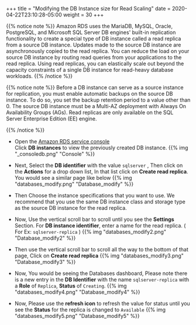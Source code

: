 +++
title = "Modifying the DB Instance size for Read Scaling"
date = 2020-04-22T23:10:28-05:00
weight = 30
+++

{{% notice note %}}
Amazon RDS uses the MariaDB, MySQL, Oracle, PostgreSQL, and Microsoft SQL Server DB engines' built-in replication functionality to create a special type of DB instance called a read replica from a source DB instance. Updates made to the source DB instance are asynchronously copied to the read replica. You can reduce the load on your source DB instance by routing read queries from your applications to the read replica. Using read replicas, you can elastically scale out beyond the capacity constraints of a single DB instance for read-heavy database workloads.
{{% /notice  %}}

{{% notice note %}}
Before a DB instance can serve as a source instance for replication, you must enable automatic backups on the source DB instance. To do so, you set the backup retention period to a value other than 0. The source DB instance must be a Multi-AZ deployment with Always On Availability Groups (AGs). Read replicas are only available on the SQL Server Enterprise Edition (EE) engine.

{{% /notice  %}}
* Open the [Amazon RDS  service console](https://us-east-1.console.aws.amazon.com/rds/home?region=us-east-1)  
Click **DB instances** to view the previously created DB instance.
{{% img "_consoledb.png" "Console" %}}


* Next, Select the **DB identifier** with the value `sqlserver` ,  Then click on the **Actions** for a drop down list, In that list click on **Create read replica**. You would see a similar page like below
{{% img "databases_modify.png" "Database_modify" %}}


* Then Choose the instance specifications that you want to use. We recommend that you use the same DB instance class and storage type as the source DB instance for the read replica.  

* Now, Use the vertical scroll bar to scroll until you see the **Settings** Section. For **DB instance identifier**, enter a name for the read replica. ( For Ex: `sqlserver-replica` )
{{% img "databases_modify2.png" "Database_modify2" %}}


* Then use the vertical scroll bar to scroll all the way to the bottom of that page, Click on **Create read replica**
{{% img "databases_modify3.png" "Database_modify3" %}}


* Now, You would be seeing the Databases dashboard, Please note there is a new entry in the **DB Identifier** with the name `sqlserver-replica` with a **Role** of `Replica`,  **Status** of `Creating`.
{{% img "databases_modify4.png" "Database_modify4" %}}


* Now, Please use the **refresh icon** to refresh the value for status until you see the **Status** for the replica is changed to `Available`
{{% img "databases_modify5.png" "Database_modify5" %}}
